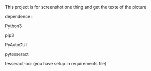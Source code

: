 This project is for screenshot one thing and get the texte of the picture

dependence :

Python3

pip3

PyAutoGUI

pytesseract

tesseract-ocr (you have setup in requirements file)
